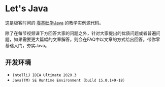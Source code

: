 # Let's Java

这是极客时间的 [零基础学Java](https://time.geekbang.org/course/intro/181) 的教学实例源代码。

除了在每节视频课下方回答大家的问题之外，针对大家提出的优质问题或者普遍问题，如果需要更大篇幅的文章解答，则会在FAQ中以文章的方式给出回答。带你零基础入门，夯实Java。

## 开发环境

* `IntelliJ IDEA Ultimate 2020.3`
* `Java(TM) SE Runtime Environment (build 15.0.1+9-18)`
